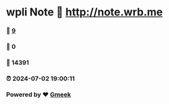 # wpli Note :link: http://note.wrb.me 
### :page_facing_up: [9](http://note.wrb.me/tag.html) 
### :speech_balloon: 0 
### :hibiscus: 14391 
### :alarm_clock: 2024-07-02 19:00:11 
### Powered by :heart: [Gmeek](https://github.com/Meekdai/Gmeek)
